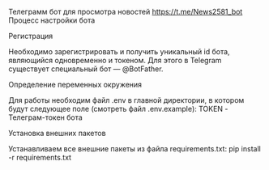 Телеграмм бот для просмотра новостей https://t.me/News2581_bot
Процесс настройки бота 

Регистрация

Необходимо зарегистрировать и получить уникальный id бота, являющийся одновременно и токеном. Для этого в Telegram существует специальный бот — @BotFather.

Определение переменных окружения

Для работы необходим файл .env в главной директории, в котором будут следующее поле (смотреть файл .env.example):
TOKEN - Телеграм-токен бота

Установка внешних пакетов

Устанавливаем все внешние пакеты из файла requirements.txt:
pip install -r requirements.txt
